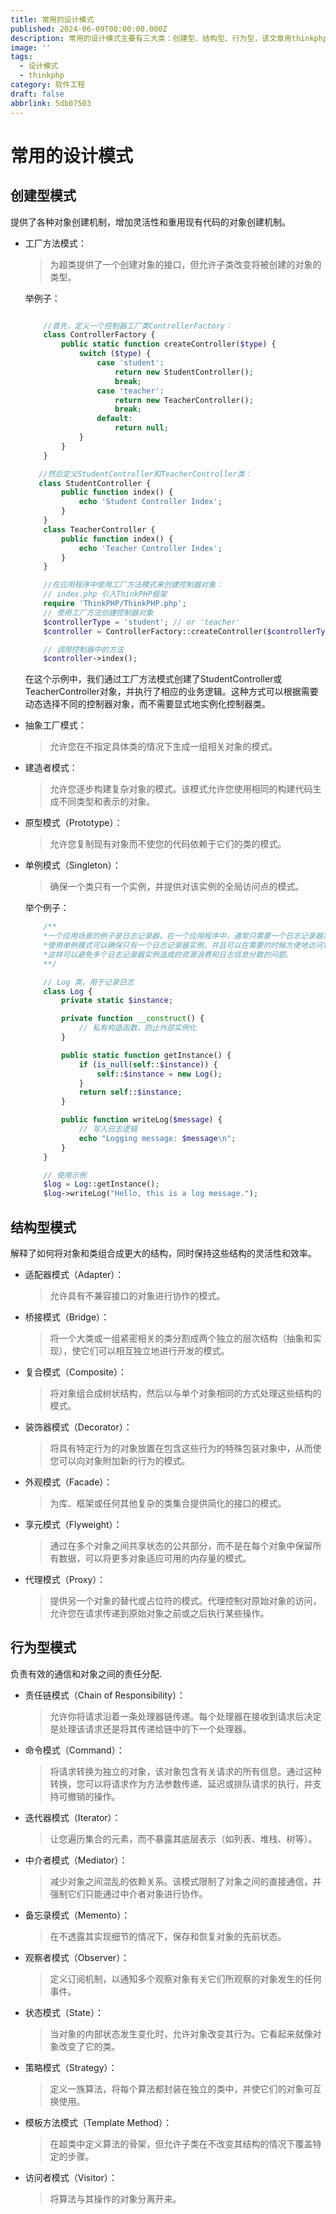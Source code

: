 ```yaml
---
title: 常用的设计模式
published: 2024-06-09T00:00:00.000Z
description: 常用的设计模式主要有三大类：创建型、结构型、行为型，该文章用thinkphp举例子
image: ''
tags:
  - 设计模式
  - thinkphp
category: 软件工程
draft: false
abbrlink: 5db07503
---
```

# 常用的设计模式

## 创建型模式

提供了各种对象创建机制，增加灵活性和重用现有代码的对象创建机制。

- 工厂方法模式：
    > 为超类提供了一个创建对象的接口，但允许子类改变将被创建的对象的类型。
    

    举例子：
    ```php

        //首先，定义一个控制器工厂类ControllerFactory：
        class ControllerFactory {
            public static function createController($type) {
                switch ($type) {
                    case 'student':
                        return new StudentController();
                        break;
                    case 'teacher':
                        return new TeacherController();
                        break;
                    default:
                        return null;
                }
            }
        }

       //然后定义StudentController和TeacherController类：
       class StudentController {
            public function index() {
                echo 'Student Controller Index';
            }
        }
        class TeacherController {
            public function index() {
                echo 'Teacher Controller Index';
            }
        }

        //在应用程序中使用工厂方法模式来创建控制器对象：
        // index.php 引入ThinkPHP框架
        require 'ThinkPHP/ThinkPHP.php';
        // 使用工厂方法创建控制器对象
        $controllerType = 'student'; // or 'teacher'
        $controller = ControllerFactory::createController($controllerType);

        // 调用控制器中的方法
        $controller->index();
    ```
    在这个示例中，我们通过工厂方法模式创建了StudentController或TeacherController对象，并执行了相应的业务逻辑。这种方式可以根据需要动态选择不同的控制器对象，而不需要显式地实例化控制器类。
- 抽象工厂模式：
    > 允许您在不指定具体类的情况下生成一组相关对象的模式。
- 建造者模式：
    > 允许您逐步构建复杂对象的模式。该模式允许您使用相同的构建代码生成不同类型和表示的对象。
- 原型模式（Prototype）：
    >允许您复制现有对象而不使您的代码依赖于它们的类的模式。
- 单例模式（Singleton）：
    > 确保一个类只有一个实例，并提供对该实例的全局访问点的模式。

    举个例子：
    ```php
        /** 
        *一个应用场景的例子是日志记录器。在一个应用程序中，通常只需要一个日志记录器实例来记录所有的日志信息。
        *使用单例模式可以确保只有一个日志记录器实例，并且可以在需要的时候方便地访问它进行日志记录。
        *这样可以避免多个日志记录器实例造成的资源浪费和日志信息分散的问题。
        **/

        // Log 类，用于记录日志  
        class Log {  
            private static $instance;  

            private function __construct() {  
                // 私有构造函数，防止外部实例化  
            }  

            public static function getInstance() {  
                if (is_null(self::$instance)) {  
                    self::$instance = new Log();  
                }  
                return self::$instance;  
            }  

            public function writeLog($message) {  
                // 写入日志逻辑  
                echo "Logging message: $message\n";  
            }  
        }  

        // 使用示例  
        $log = Log::getInstance();  
        $log->writeLog("Hello, this is a log message."); 

    ```


## 结构型模式

解释了如何将对象和类组合成更大的结构，同时保持这些结构的灵活性和效率。

- 适配器模式（Adapter）：
    > 允许具有不兼容接口的对象进行协作的模式。
- 桥接模式（Bridge）：
    > 将一个大类或一组紧密相关的类分割成两个独立的层次结构（抽象和实现），使它们可以相互独立地进行开发的模式。
- 复合模式（Composite）：
    > 将对象组合成树状结构，然后以与单个对象相同的方式处理这些结构的模式。
- 装饰器模式（Decorator）：
    > 将具有特定行为的对象放置在包含这些行为的特殊包装对象中，从而使您可以向对象附加新的行为的模式。
- 外观模式（Facade）：
    > 为库、框架或任何其他复杂的类集合提供简化的接口的模式。
- 享元模式（Flyweight）：
    > 通过在多个对象之间共享状态的公共部分，而不是在每个对象中保留所有数据，可以将更多对象适应可用的内存量的模式。
- 代理模式（Proxy）：
    > 提供另一个对象的替代或占位符的模式。代理控制对原始对象的访问，允许您在请求传递到原始对象之前或之后执行某些操作。

## 行为型模式

负责有效的通信和对象之间的责任分配.

- 责任链模式（Chain of Responsibility）：
    > 允许你将请求沿着一条处理器链传递。每个处理器在接收到请求后决定是处理该请求还是将其传递给链中的下一个处理器。
- 命令模式（Command）：
    > 将请求转换为独立的对象，该对象包含有关请求的所有信息。通过这种转换，您可以将请求作为方法参数传递、延迟或排队请求的执行，并支持可撤销的操作。
- 迭代器模式（Iterator）：
    > 让您遍历集合的元素，而不暴露其底层表示（如列表、堆栈、树等）。
- 中介者模式（Mediator）：
    > 减少对象之间混乱的依赖关系。该模式限制了对象之间的直接通信，并强制它们只能通过中介者对象进行协作。
- 备忘录模式（Memento）：
    > 在不透露其实现细节的情况下，保存和恢复对象的先前状态。
- 观察者模式（Observer）：
    > 定义订阅机制，以通知多个观察对象有关它们所观察的对象发生的任何事件。
- 状态模式（State）：
    > 当对象的内部状态发生变化时，允许对象改变其行为。它看起来就像对象改变了它的类。
- 策略模式（Strategy）：
    > 定义一族算法，将每个算法都封装在独立的类中，并使它们的对象可互换使用。
- 模板方法模式（Template Method）：
    > 在超类中定义算法的骨架，但允许子类在不改变其结构的情况下覆盖特定的步骤。
- 访问者模式（Visitor）：
    > 将算法与其操作的对象分离开来。
